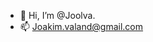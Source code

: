 - 👋 Hi, I’m @Joolva.
- 📫 Joakim.valand@gmail.com

<!---
Joolva/Joolva is a ✨ special ✨ repository because its `README.md` (this file) appears on your GitHub profile.
You can click the Preview link to take a look at your changes.
--->
